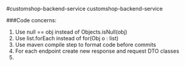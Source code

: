 #customshop-backend-service
customshop-backend-service 

###Code concerns:
1. Use null == obj instead of Objects.isNull(obj)
2. Use list.forEach instead of for(Obj o : list)
3. Use maven compile step to format code before commits
4. For each endpoint create new response and request DTO classes
5. 


